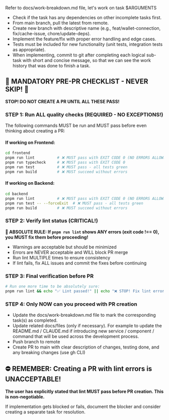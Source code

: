 Refer to docs/work-breakdown.md file, let's work on task $ARGUMENTS

- Check if the task has any dependencies on other incomplete tasks first.
- From main branch, pull the latest from remote.
- Create new branch with descriptive name (e.g., feat/wallet-connection, fix/cache-issue, chore/update-deps).
- Implement the feature/fix with proper error handling and edge cases.
- Tests must be included for new functionality (unit tests, integration tests as appropriate).
- When implementing, commit to git after completing each logical sub-task with short and concise message, so that we can see the work history that was done to finish a task.

## 🚨 MANDATORY PRE-PR CHECKLIST - NEVER SKIP! 🚨
**STOP! DO NOT CREATE A PR UNTIL ALL THESE PASS!**

### STEP 1: Run ALL quality checks (REQUIRED - NO EXCEPTIONS!)
The following commands MUST be run and MUST pass before even thinking about creating a PR:

#### If working on Frontend:
```bash
cd frontend
pnpm run lint          # ❌ MUST pass with EXIT CODE 0 (NO ERRORS ALLOWED!)
pnpm run typecheck     # ❌ MUST pass with EXIT CODE 0
pnpm run test          # ❌ MUST pass - all tests green
pnpm run build         # ❌ MUST succeed without errors
```

#### If working on Backend:
```bash
cd backend
pnpm run lint          # ❌ MUST pass with EXIT CODE 0 (NO ERRORS ALLOWED!)
pnpm run test -- --forceExit  # ❌ MUST pass - all tests green
pnpm run build         # ❌ MUST succeed without errors
```

### STEP 2: Verify lint status (CRITICAL!)
**🛑 ABSOLUTE RULE: If `pnpm run lint` shows ANY errors (exit code !== 0), you MUST fix them before proceeding!**
- Warnings are acceptable but should be minimized
- Errors are NEVER acceptable and WILL block PR merge
- Run lint MULTIPLE times to ensure consistency
- If lint fails, fix ALL issues and commit the fixes before continuing

### STEP 3: Final verification before PR
```bash
# Run one more time to be absolutely sure:
pnpm run lint && echo "✅ Lint passed!" || echo "❌ STOP! Fix lint errors first!"
```

### STEP 4: Only NOW can you proceed with PR creation
- Update the docs/work-breakdown.md file to mark the corresponding task(s) as completed.
- Update related docs/files (only if necessary). For example to update the README.md / CLAUDE.md if introducing new service / component / command that will be used across the development process.
- Push branch to remote
- Create PR to main with clear description of changes, testing done, and any breaking changes (use gh CLI)

## ⛔ REMEMBER: Creating a PR with lint errors is UNACCEPTABLE!
**The user has explicitly stated that lint MUST pass before PR creation. This is non-negotiable.**

If implementation gets blocked or fails, document the blocker and consider creating a separate task for resolution.